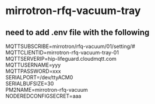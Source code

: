 # mirrotron-rfq-vacuum-tray
## need to add .env file with the following
MQTTSUBSCRIBE=mirrotron/rfq-vacuum/01/setting/#  
MQTTCLIENTID=mirrotron-rfq-vacuum-tray-01  
MQTTSERVERIP=hip-lifeguard.cloudmqtt.com  
MQTTUSERNAME=yyy  
MQTTPASSWORD=xxx  
SERIALPORT=/dev/ttyACM0  
SERIALBUFSIZE=30  
PM2NAME=mirrotron-rfq-vacuum  
NODEREDCONFIGSECRET=aaa
